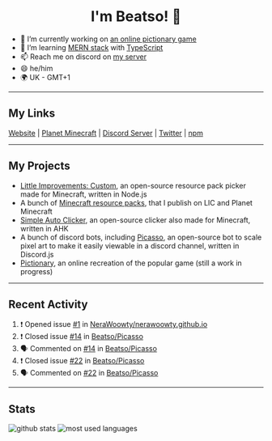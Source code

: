 <h1 align="center">I'm Beatso! 👋</h1>

- 🔭 I’m currently working on [an online pictionary game](https://github.com/Beatso/pictionary)
- 🌱 I’m learning [MERN stack](https://www.mongodb.com/mern-stack) with [TypeScript](https://www.typescriptlang.org/)
- 📫 Reach me on discord on [my server](https://discord.gg/bNcZjFe)
- 😄 he/him
- 🌍 UK - GMT+1

---

## My Links
[Website](https://www.beatso.tk/) | 
[Planet Minecraft](https://www.planetminecraft.com/member/beatso/) |
[Discord Server](https://discord.gg/bNcZjFe) |
[Twitter](https://twitter.com/beatso_) |
[npm](https://www.npmjs.com/~beatso)

---

## My Projects
- [Little Improvements: Custom](https://github.com/LittleImprovementsCustom/LittleImprovementsCustom), an open-source resource pack picker made for Minecraft, written in Node.js
- A bunch of [Minecraft resource packs](https://www.planetminecraft.com/member/beatso/submissions/texture-packs/?morder=order_popularity), that I publish on LIC and Planet Minecraft
- [Simple Auto Clicker](https://github.com/Beatso/SimpleAutoClicker), an open-source clicker also made for Minecraft, written in AHK
- A bunch of discord bots, including [Picasso](https://github.com/Beatso/Picasso), an open-source bot to scale pixel art to make it easily viewable in a discord channel, written in Discord.js
- [Pictionary](https://github.com/Beatso/pictionary), an online recreation of the popular game (still a work in progress)

---

## Recent Activity
<!--START_SECTION:activity-->
1. ❗️ Opened issue [#1](https://github.com/NeraWoowty/nerawoowty.github.io/issues/1) in [NeraWoowty/nerawoowty.github.io](https://github.com/NeraWoowty/nerawoowty.github.io)
2. ❗️ Closed issue [#14](https://github.com/Beatso/Picasso/issues/14) in [Beatso/Picasso](https://github.com/Beatso/Picasso)
3. 🗣 Commented on [#14](https://github.com/Beatso/Picasso/issues/14) in [Beatso/Picasso](https://github.com/Beatso/Picasso)
4. ❗️ Closed issue [#22](https://github.com/Beatso/Picasso/issues/22) in [Beatso/Picasso](https://github.com/Beatso/Picasso)
5. 🗣 Commented on [#22](https://github.com/Beatso/Picasso/issues/22) in [Beatso/Picasso](https://github.com/Beatso/Picasso)
<!--END_SECTION:activity-->

---

## Stats
![github stats](https://github-readme-stats.vercel.app/api?username=Beatso&count_private=true&show_icons=true&hide_rank=true&title_color=f0f6fc&icon_color=8b949e&text_color=c9d1d9&bg_color=0d1117&hide_border=true "GitHub Stats")
![most used languages](https://github-readme-stats.vercel.app/api/top-langs/?username=Beatso&langs_count=3&title_color=f0f6fc&icon_color=8b949e&text_color=c9d1d9&bg_color=0d1117&hide_border=true "Most Used Languages")
